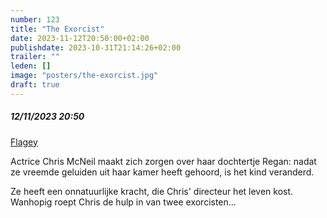 ```yaml
---
number: 123
title: "The Exorcist"
date: 2023-11-12T20:50:00+02:00
publishdate: 2023-10-31T21:14:26+02:00
trailer: ""
leden: []
image: "posters/the-exorcist.jpg"
draft: true
---
```


##### 12/11/2023 20:50

[Flagey](https://www.flagey.be/nl/activity/10755-the-exorcist-extended-director-s-cut-william-friedkin)

Actrice Chris McNeil maakt zich zorgen over haar dochtertje
Regan: nadat ze vreemde geluiden uit haar kamer heeft gehoord,
is het kind veranderd.
<!--more-->
Ze heeft een onnatuurlijke kracht,
die Chris' directeur het leven kost.
Wanhopig roept Chris de hulp in van twee exorcisten...

